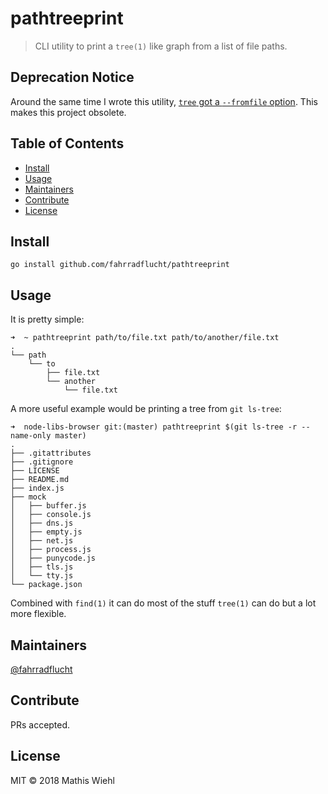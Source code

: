# pathtreeprint

> CLI utility to print a `tree(1)` like graph from a list of file paths.

## Deprecation Notice

Around the same time I wrote this utility, [`tree` got a `--fromfile` option](http://mama.indstate.edu/users/ice/tree/changes.html).
This makes this project obsolete.

## Table of Contents

- [Install](#install)
- [Usage](#usage)
- [Maintainers](#maintainers)
- [Contribute](#contribute)
- [License](#license)

## Install

```
go install github.com/fahrradflucht/pathtreeprint
```

## Usage

It is pretty simple:
```
➜  ~ pathtreeprint path/to/file.txt path/to/another/file.txt
.
└── path
    └── to
        ├── file.txt
        └── another
            └── file.txt
```

A more useful example would be printing a tree from `git ls-tree`:
```
➜  node-libs-browser git:(master) pathtreeprint $(git ls-tree -r --name-only master)
.
├── .gitattributes
├── .gitignore
├── LICENSE
├── README.md
├── index.js
├── mock
│   ├── buffer.js
│   ├── console.js
│   ├── dns.js
│   ├── empty.js
│   ├── net.js
│   ├── process.js
│   ├── punycode.js
│   ├── tls.js
│   └── tty.js
└── package.json
```

Combined with `find(1)` it can do most of the stuff `tree(1)` can do but a lot
more flexible.

## Maintainers

[@fahrradflucht](https://github.com/fahrradflucht)

## Contribute

PRs accepted.

## License

MIT © 2018 Mathis Wiehl
